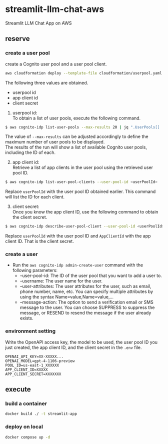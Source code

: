 # streamlit-llm-chat-aws

Streamlit LLM Chat App on AWS

## reserve

### create a user pool

create a Cognito user pool and a user pool client.

```bash
aws cloudformation deploy --template-file cloudformation/userpool.yaml --stack-name streamlit-chatgpt-userpool
```

The following three values are obtained.

* userpool id
* app client id
* client secret

1. userpool id:  
To obtain a list of user pools, execute the following command.

```bash
$ aws cognito-idp list-user-pools --max-results 20 | jq ".UserPools[] | {Id, Name}"
```
The value of `--max-results` can be adjusted accordingly to define the maximum number of user pools to be displayed.  
The results of the run will show a list of available Cognito user pools, including the ID of each.

2. app client id:  
Retrieve a list of app clients in the user pool using the retrieved user pool ID.

```bash
$ aws cognito-idp list-user-pool-clients --user-pool-id <userPoolId>
```

Replace `userPoolId` with the user pool ID obtained earlier. This command will list the ID for each client.

3. client secret:  
Once you know the app client ID, use the following command to obtain the client secret.

```bash
$ aws cognito-idp describe-user-pool-client --user-pool-id <userPoolId> --client-id <AppClientId>
```

Replace `userPoolId` with the user pool ID and `AppClientId` with the app client ID.
That is the client secret.

### create a user

* Run the `aws cognito-idp admin-create-user` command with the following parameters:
  * –user-pool-id: The ID of the user pool that you want to add a user to.
  * –username: The user name for the user.
  * –user-attributes: The user attributes for the user, such as email, phone number, name, etc. You can specify multiple attributes by using the syntax Name=value,Name=value,…
  * –message-action: The option to send a verification email or SMS message to the user. You can choose SUPPRESS to suppress the message, or RESEND to resend the message if the user already exists.

### environment setting

Write the OpenAPI access key, the model to be used, the user pool ID you just created, the app client ID, and the client secret in the `.env` file.


```
OPENAI_API_KEY=XX-XXXXX...
OPENAI_MODEL=gpt-4-1106-preview
POOL_ID=us-east-1_XXXXXX
APP_CLIENT_ID=XXXXX
APP_CLIENT_SECRET=XXXXXXX
```

## execute

### build a container

```bash
docker build ./ -t streamlit-app
```

### deploy on local

```bash
docker compose up -d
```

